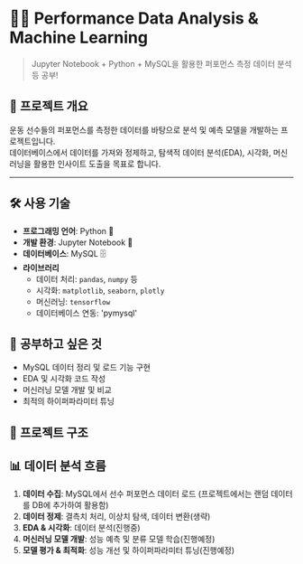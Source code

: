 # 🏋️‍♂️ Performance Data Analysis & Machine Learning

> Jupyter Notebook + Python + MySQL을 활용한 퍼포먼스 측정 데이터 분석 등 공부!

## 📌 프로젝트 개요
운동 선수들의 퍼포먼스를 측정한 데이터를 바탕으로 분석 및 예측 모델을 개발하는 프로젝트입니다.  
데이터베이스에서 데이터를 가져와 정제하고, 탐색적 데이터 분석(EDA), 시각화, 머신러닝을 활용한 인사이트 도출을 목표로 합니다.

---

## 🛠 사용 기술
- **프로그래밍 언어**: Python 🐍  
- **개발 환경**: Jupyter Notebook 📓  
- **데이터베이스**: MySQL 🗄  
- **라이브러리**
  - 데이터 처리: `pandas`, `numpy` 등
  - 시각화: `matplotlib`, `seaborn`, `plotly`
  - 머신러닝: `tensorflow`
  - 데이터베이스 연동: 'pymysql'

## 📌 공부하고 싶은 것
- MySQL 데이터 정리 및 로드 기능 구현
- EDA 및 시각화 코드 작성
- 머신러닝 모델 개발 및 비교
- 최적의 하이퍼파라미터 튜닝

## 📂 프로젝트 구조
<!--📦 Performance-Analysis-ML
┣ 📂 data               # 데이터셋
┣ 📂 notebooks          # Jupyter Notebook 분석 파일
┣ 📂 models             # 학습된 모델 저장
┣ 📂 sql                # MySQL 관련 스크립트 저장
┃ ┣ 📜 database_schema.sql   # 데이터베이스 테이블 정의
┃ ┗ 📜 sample_data.sql       # 샘플 데이터 삽입
┣ 📜 requirements.txt    # 필요한 패키지 목록
┣ 📜 README.md          # 프로젝트 개요 (현재 파일)
┗ 📜 main.py            # 메인 실행 파일-->

## 📊 데이터 분석 흐름
1. **데이터 수집**: MySQL에서 선수 퍼포먼스 데이터 로드 (프로젝트에서는 랜덤 데이터를 DB에 추가하여 활용함)
2. **데이터 정제**: 결측치 처리, 이상치 탐색, 데이터 변환(생략)
3. **EDA & 시각화**: 데이터 분석(진행중)
4. **머신러닝 모델 개발**: 성능 예측 및 분류 모델 학습(진행예정)
5. **모델 평가 & 최적화**: 성능 개선 및 하이퍼파라미터 튜닝(진행예정)

   
